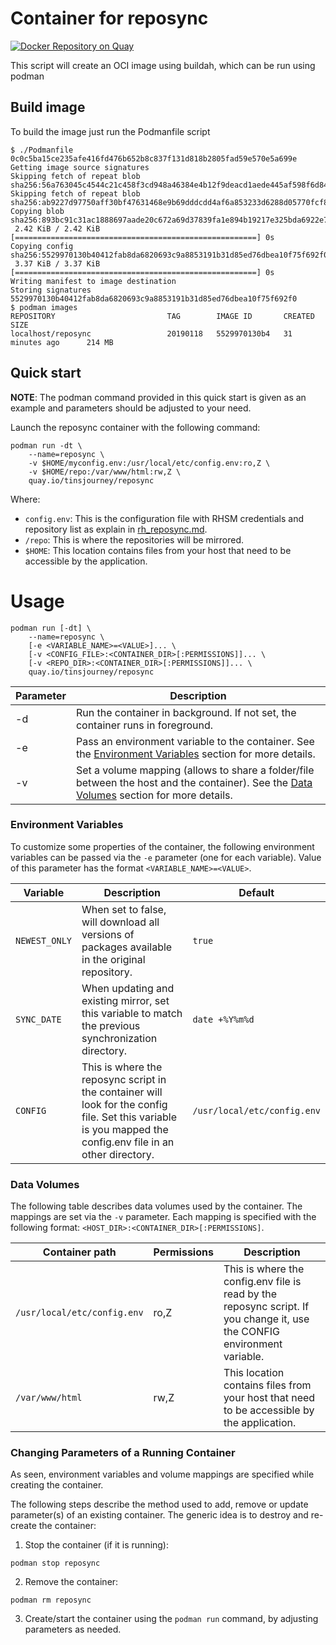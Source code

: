 # Container for reposync

[![Docker Repository on Quay](https://quay.io/repository/tinsjourney/reposync/status "Docker Repository on Quay")](https://quay.io/repository/tinsjourney/reposync)

This script will create an OCI image using buildah, which can be run using podman

## Build image
To build the image just run the Podmanfile script
```
$ ./Podmanfile
0c0c5ba15ce235afe416fd476b652b8c837f131d818b2805fad59e570e5a699e
Getting image source signatures
Skipping fetch of repeat blob sha256:56a763045c4544c21c458f3cd948a46384e4b12f9deacd1aede445af598f6d84
Skipping fetch of repeat blob sha256:ab9227d97750aff30bf47631468e9b69dddcdd4af6a853233d6288d05770fcf8
Copying blob sha256:893bc91c31ac1888697aade20c672a69d37839fa1e894b19217e325bda6922e7
 2.42 KiB / 2.42 KiB [======================================================] 0s
Copying config sha256:5529970130b40412fab8da6820693c9a8853191b31d85ed76dbea10f75f692f0
 3.37 KiB / 3.37 KiB [======================================================] 0s
Writing manifest to image destination
Storing signatures
5529970130b40412fab8da6820693c9a8853191b31d85ed76dbea10f75f692f0
$ podman images
REPOSITORY                         TAG        IMAGE ID       CREATED             SIZE
localhost/reposync                 20190118   5529970130b4   31 minutes ago      214 MB
```

## Quick start

**NOTE**: The podman command provided in this quick start is given as an example and parameters should be adjusted to your need.

Launch the reposync container with the following command:
```
podman run -dt \
    --name=reposync \
    -v $HOME/myconfig.env:/usr/local/etc/config.env:ro,Z \
    -v $HOME/repo:/var/www/html:rw,Z \
    quay.io/tinsjourney/reposync
```

Where:
  - `config.env`: This is the configuration file with RHSM credentials and repository list as explain in [rh_reposync.md](https://github.com/tinsjourney/misc/blob/master/rh_reposync.md).
  - `/repo`: This is where the repositories will be mirrored.
  - `$HOME`: This location contains files from your host that need to be accessible by the application.

# Usage

```
podman run [-dt] \
    --name=reposync \
    [-e <VARIABLE_NAME>=<VALUE>]... \
    [-v <CONFIG_FILE>:<CONTAINER_DIR>[:PERMISSIONS]]... \
    [-v <REPO_DIR>:<CONTAINER_DIR>[:PERMISSIONS]]... \
    quay.io/tinsjourney/reposync
```
| Parameter | Description |
|-----------|-------------|
| -d        | Run the container in background.  If not set, the container runs in foreground. |
| -e        | Pass an environment variable to the container.  See the [Environment Variables](#environment-variables) section for more details. |
| -v        | Set a volume mapping (allows to share a folder/file between the host and the container).  See the [Data Volumes](#data-volumes) section for more details. |

### Environment Variables

To customize some properties of the container, the following environment
variables can be passed via the `-e` parameter (one for each variable).  Value
of this parameter has the format `<VARIABLE_NAME>=<VALUE>`.

| Variable       | Description                                  | Default |
|----------------|----------------------------------------------|---------|
|`NEWEST_ONLY`| When set to false, will download all versions of packages available in the original repository.  | `true` |
|`SYNC_DATE`| When updating and existing mirror, set this variable to match the previous synchronization directory. | `date +%Y%m%d`|
|`CONFIG`| This is where the reposync script in the container will look for the config file. Set this variable is you mapped the config.env file in an other directory. | `/usr/local/etc/config.env` |

### Data Volumes

The following table describes data volumes used by the container.  The mappings
are set via the `-v` parameter.  Each mapping is specified with the following
format: `<HOST_DIR>:<CONTAINER_DIR>[:PERMISSIONS]`.

| Container path  | Permissions | Description |
|-----------------|-------------|-------------|
|`/usr/local/etc/config.env`| ro,Z | This is where the config.env file is read by the reposync script. If you change it, use the CONFIG environment variable.  |
|`/var/www/html`| rw,Z | This location contains files from your host that need to be accessible by the application. |

### Changing Parameters of a Running Container

As seen, environment variables and volume mappings are specified while creating the container.

The following steps describe the method used to add, remove or update parameter(s) of an existing container.  The generic idea is to destroy and re-create the container:

  1. Stop the container (if it is running):
```
podman stop reposync
```
  2. Remove the container:
```
podman rm reposync
```
  3. Create/start the container using the `podman run` command, by adjusting
     parameters as needed.
